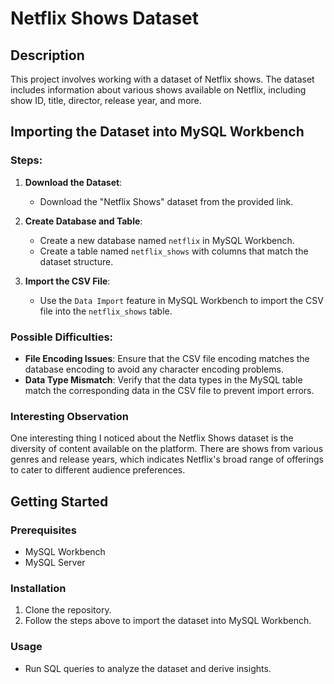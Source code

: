 # Netflix Shows Dataset

## Description
This project involves working with a dataset of Netflix shows. The dataset includes information about various shows available on Netflix, including show ID, title, director, release year, and more.

## Importing the Dataset into MySQL Workbench

### Steps:
1. **Download the Dataset**:
   - Download the "Netflix Shows" dataset from the provided link.

2. **Create Database and Table**:
   - Create a new database named `netflix` in MySQL Workbench.
   - Create a table named `netflix_shows` with columns that match the dataset structure.

3. **Import the CSV File**:
   - Use the `Data Import` feature in MySQL Workbench to import the CSV file into the `netflix_shows` table.

### Possible Difficulties:
- **File Encoding Issues**: Ensure that the CSV file encoding matches the database encoding to avoid any character encoding problems.
- **Data Type Mismatch**: Verify that the data types in the MySQL table match the corresponding data in the CSV file to prevent import errors.

### Interesting Observation
One interesting thing I noticed about the Netflix Shows dataset is the diversity of content available on the platform. There are shows from various genres and release years, which indicates Netflix's broad range of offerings to cater to different audience preferences.

## Getting Started

### Prerequisites
- MySQL Workbench
- MySQL Server

### Installation
1. Clone the repository.
2. Follow the steps above to import the dataset into MySQL Workbench.

### Usage
- Run SQL queries to analyze the dataset and derive insights.

